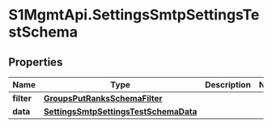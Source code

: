 # S1MgmtApi.SettingsSmtpSettingsTestSchema

## Properties
Name | Type | Description | Notes
------------ | ------------- | ------------- | -------------
**filter** | [**GroupsPutRanksSchemaFilter**](GroupsPutRanksSchemaFilter.md) |  | 
**data** | [**SettingsSmtpSettingsTestSchemaData**](SettingsSmtpSettingsTestSchemaData.md) |  | 


